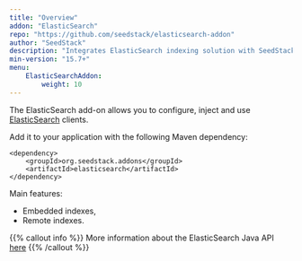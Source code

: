 ```yaml
---
title: "Overview"
addon: "ElasticSearch"
repo: "https://github.com/seedstack/elasticsearch-addon"
author: "SeedStack"
description: "Integrates ElasticSearch indexing solution with SeedStack."
min-version: "15.7+"
menu:
    ElasticSearchAddon:
        weight: 10
---
```


The ElasticSearch add-on allows you to configure, inject and use [ElasticSearch](https://www.elastic.co) clients.

Add it to your application with 
the following Maven dependency:

    <dependency>
        <groupId>org.seedstack.addons</groupId>
        <artifactId>elasticsearch</artifactId>
    </dependency>

Main features:

* Embedded indexes,
* Remote indexes.

{{% callout info %}}
More information about the ElasticSearch Java API [here](https://www.elastic.co/guide/en/elasticsearch/client/java-api/current/index.html)
{{% /callout %}}
